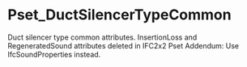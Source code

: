# Pset_DuctSilencerTypeCommon

Duct silencer type common attributes.<!-- end of definition -->
InsertionLoss and RegeneratedSound attributes deleted in IFC2x2 Pset Addendum: Use IfcSoundProperties instead.
